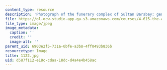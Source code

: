 ```yaml
---
content_type: resource
description: 'Photograph of the funerary complex of Sultan Barsbay: general view.'
file: https://ol-ocw-studio-app-qa.s3.amazonaws.com/courses/4-615-the-architecture-of-cairo-spring-2002/d587f112e18ccdaa18dcd4a4e4b458ac_1122.jpg
file_type: image/jpeg
image_metadata:
  caption: ''
  credit: ''
  image-alt: ''
parent_uid: 6903e2f5-731a-0bfe-a3b8-4ff0493b836b
resourcetype: Image
title: 1122.jpg
uid: d587f112-e18c-cdaa-18dc-d4a4e4b458ac
---
```

